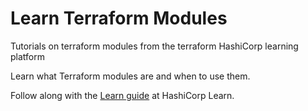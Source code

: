 # Learn Terraform Modules
Tutorials on terraform modules from the terraform HashiCorp learning platform


Learn what Terraform modules are and when to use them.

Follow along with the [Learn guide](https://learn.hashicorp.com/terraform/modules/modules-overview) at HashiCorp Learn.